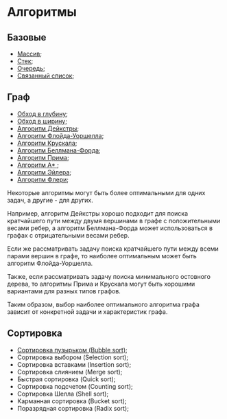 # Алгоритмы

## Базовые

- [Массив](./src/algorithm/base.md);
- [Стек](./src/algorithm/base.md);
- [Очередь](./src/algorithm/base.md);
- [Связанный список](./src/algorithm/base.md);

## Граф

- [Обход в глубину](./src/algorithm/graph/dfs.md);
- [Обход в ширину](./src/algorithm/graph/bfs.md);
- [Алгоритм Дейкстры](./src/algorithm/graph/dijkstra.md);
- [Алгоритм Флойда-Уоршелла](./src/algorithm/graph/floydWarshall.md);
- [Алгоритм Крускала](./src/algorithm/graph/kruskal.md);
- [Алгоритм Беллмана-Форда](./src/algorithm/graph/bellmanFord.md);
- [Алгоритм Прима](./src/algorithm/graph/prim.md);
- [Алгоритм A* ](./src/algorithm/graph/aStar.md);
- [Алгоритм Эйлера](./src/algorithm/graph/eulerianPath.md);
- [Алгоритм Флери](./src/algorithm/graph/fleury.md);

Некоторые алгоритмы могут быть более оптимальными для одних задач, а другие - для других.

Например, алгоритм Дейкстры хорошо подходит для поиска кратчайшего пути между двумя вершинами в графе с положительными весами ребер, а алгоритм Беллмана-Форда может использоваться в графах с отрицательными весами ребер.

Если же рассматривать задачу поиска кратчайшего пути между всеми парами вершин в графе, то наиболее оптимальным может быть алгоритм Флойда-Уоршелла.

Также, если рассматривать задачу поиска минимального остовного дерева, то алгоритмы Прима и Крускала могут быть хорошими вариантами для разных типов графов.

Таким образом, выбор наиболее оптимального алгоритма графа зависит от конкретной задачи и характеристик графа.

## Сортировка

- [Сортировка пузырьком (Bubble sort)](./src/algorithm/sort/bubbleSort.md);
- Сортировка выбором (Selection sort);
- Сортировка вставками (Insertion sort);
- Сортировка слиянием (Merge sort);
- Быстрая сортировка (Quick sort);
- Сортировка подсчетом (Counting sort);
- Сортировка Шелла (Shell sort);
- Карманная сортировка (Bucket sort);
- Поразрядная сортировка (Radix sort);
